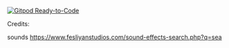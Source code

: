 [![Gitpod Ready-to-Code](https://img.shields.io/badge/Gitpod-Ready--to--Code-blue?logo=gitpod)](https://gitpod.io/#https://github.com/irfanrizvidev/interativeApp) 

Credits:

sounds
https://www.fesliyanstudios.com/sound-effects-search.php?q=sea